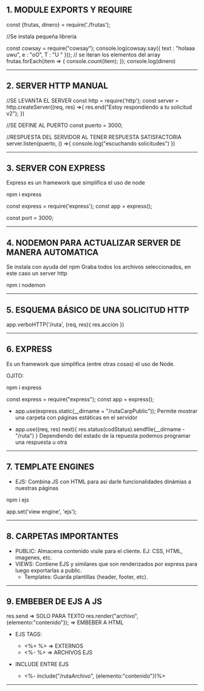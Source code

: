 ## 1. MODULE EXPORTS Y REQUIRE

const {frutas, dinero} = require('./frutas');

//Se instala pequeña librería

const cowsay = require("cowsay");
console.log(cowsay.say({
    text : "holaaa uwu",
    e : "oO",
    T : "U "
}));
// se iteran los elementos del array
frutas.forEach(item => {
    console.count(item);
});
console.log(dinero)

****************************************************

## 2. SERVER HTTP MANUAL

//SE LEVANTA EL SERVER
const http = require('http');
const server = http.createServer((req, res) =>{
    res.end("Estoy respondiendo a tu solicitud v2");
})

//SE DEFINE AL PUERTO
const puerto = 3000;

//RESPUESTA DEL SERVIDOR AL TENER RESPUESTA SATISFACTORIA
server.listen(puerto, () =>{
    console.log("escuchando solicitudes")
})

**********************************************

## 3. SERVER CON EXPRESS

Express es un framework que simplifica el uso de node

npm i express

const express = require('express');
const app = express();

const port = 3000;


*************************************************

## 4. NODEMON PARA ACTUALIZAR SERVER DE MANERA AUTOMATICA

Se instala con ayuda del npm
Graba todos los archivos seleccionados, en este caso un server http

npm i nodemon

*****************************************************

## 5. ESQUEMA BÁSICO DE UNA SOLICITUD HTTP

app.verboHTTP('/ruta', (req, res){
    res.acción
})

*****************************************************

## 6. EXPRESS

Es un framework que simplifica (entre otras cosas) el uso de Node.

OJITO:

npm i express

const express = require("express");
const app = express();

* app.use(express.static(__dirname + "/rutaCarpPublic"));
    Permite mostrar una carpeta con páginas estáticas en el servidor

* app.use((req, res) next){
   res.status(codStatus).sendfile(__dirname - "/ruta")
   }
   Dependiendo del estado de la repuesta podemos programar una respuesta u otra

********************************************************

## 7. TEMPLATE ENGINES

* EJS: Combina JS con HTML para asi darle funcionalidades dinámias a nuestras páginas

npm i ejs

app.set('view engine', 'ejs');

********************************************************

## 8. CARPETAS IMPORTANTES

* PUBLIC: Almacena contenido visile para el cliente. EJ: CSS, HTML, imagenes, etc.
* VIEWS: Contiene EJS y similares que son renderizados por express para luego exportarlas a public.
  * Templates: Guarda plantillas (header, footer, etc).

********************************************************

## 9. EMBEBER DE EJS A JS

res.send => SOLO PARA TEXTO
res.render("archivo",{elemento:"contenido"}); => EMBEBER A HTML

* EJS TAGS:
  * <%= %> => EXTERNOS
  * <%- %> => ARCHIVOS EJS

* INCLUDE ENTRE EJS
  * <%- include("/rutaArchivo", {elemento:"contenido"})%>

*********************************************************



